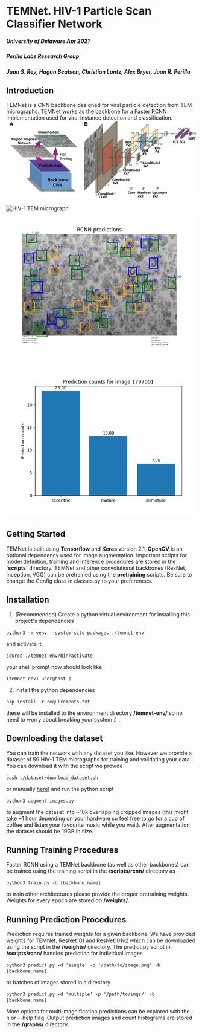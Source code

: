 # TEMNet. HIV-1 Particle Scan Classifier Network
##### University of Delaware Apr 2021
##### Perilla Labs Research Group
##### Juan S. Rey, Hagan Beatson, Christian Lantz, Alex Bryer, Juan R. Perilla

## Introduction
TEMNet is a CNN backbone designed for viral particle detection from TEM micrographs. TEMNet works as the backbone for a Faster RCNN implementation used for viral instance detection and classification.
![Faster RCNN and TEMNet architectures](/graphs/RCNN_TEMNet.png)

![HIV-1 TEM micrograph](/graphs/samples/1797001.png)
![HIV-1 predicted TEM micrograph](/graphs/rcnn/RCNN_PREDS_1797001_05_24_10_16_.png)
![HIV-1 predicted histogram](/graphs/rcnn/RCNN_COUNTS_1797001_05_24_10_16.png)

## Getting Started
TEMNet is built using **Tensorflow** and **Keras** version 2.1, **OpenCV** is an optional dependency used for image augmentation.
Important scripts for model definition, training and inference procedures are stored in the **'scripts'** directory. 
TEMNet and other convolutional backbones (ResNet, Inception, VGG) can be pretrained using the **pretraining** scripts. Be sure to change the Config class in classes.py to your preferences.

## Installation
1. (Recommended) Create a python virtual environment for installing this project's dependencies
```
python3 -m venv --system-site-packages ./temnet-env
```
and activate it
```
source ./temnet-env/bin/activate
```
your shell prompt now should look like
```
(temnet-env) user@host $
```
2. Install the python dependencies
```
pip install -r requirements.txt
```
these will be installed to the environment directory **/temnet-env/** so no need to worry about breaking your system :) .

## Downloading the dataset
You can train the network with any dataset you like. However we provide a dataset of 59 HIV-1 TEM micrographs for training and validating your data. You can download it with the script we provide 
```
bash ./dataset/download_dataset.sh
```
or manually [here!](https://drive.google.com/drive/folders/1lklUSswSsQAaZCZfJPfc5qT6fNGCJ4xj?usp=sharing) and run the python script
```
python3 augment-images.py
```
to augment the dataset into ~10k overlapping cropped images (this might take ~1 hour depending on your hardware so feel free to go for a cup of coffee and listen your favourite music while you wait). After augmentation the dataset should be 19GB in size.

## Running Training Procedures
Faster RCNN using a TEMNet backbone (as well as other backbones) can be trained using the training script in the **/scripts/rcnn/** directory as 
```
python3 train.py -b [backbone_name]
```
to train other architectures please provide the proper pretraining weights. Weights for every epoch are stored on **/weights/**.

## Running Prediction Procedures
Prediction requires trained weights for a given backbone. We have provided weights for TEMNet, ResNet101 and ResNet101v2 which can be downloaded using the script in the **/weights/** directory.
The predict.py script in **/scripts/rcnn/** handles prediction for individual images
```
python3 predict.py -d 'single' -p '/path/to/image.png' -b [backbone_name]
```
or batches of images stored in a directory
```
python3 predict.py -d 'multiple' -p '/path/to/imgs/' -b [backbone_name]
```
More options for multi-magnification predictions can be explored with the -h or --help flag.
Output prediction images and count histograms are stored in the **/graphs/** directory.
